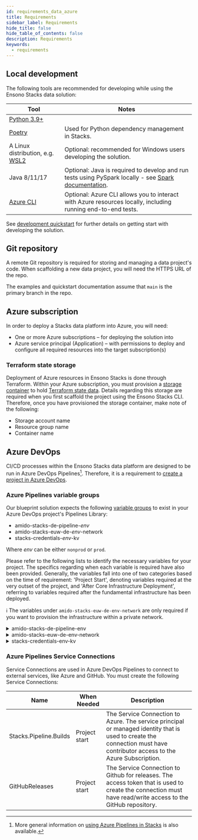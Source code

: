 ```yaml
---
id: requirements_data_azure
title: Requirements
sidebar_label: Requirements
hide_title: false
hide_table_of_contents: false
description: Requirements
keywords:
  - requirements
---
```


## Local development

The following tools are recommended for developing while using the Ensono Stacks data solution:

| Tool | Notes |
| ----- | ----- |
| [Python 3.9+](https://www.python.org/downloads/) |  |
| [Poetry](https://python-poetry.org/docs/) | Used for Python dependency management in Stacks. |
| A Linux distribution, e.g. [WSL2](https://docs.microsoft.com/en-us/windows/wsl/install) | Optional: recommended for Windows users developing the solution. |
| Java 8/11/17 | Optional: Java is required to develop and run tests using PySpark locally - see [Spark documentation](https://spark.apache.org/docs/latest/). |
| [Azure CLI](https://learn.microsoft.com/en-us/cli/azure/install-azure-cli) | Optional: Azure CLI allows you to interact with Azure resources locally, including running end-to-end tests. |

See [development quickstart](getting_started/dev_quickstart_data_azure.md) for further details on getting start with developing the solution.

## Git repository

A remote Git repository is required for storing and managing a data project's code. When scaffolding a new data project, you will need the HTTPS URL of the repo.

The examples and quickstart documentation assume that `main` is the primary branch in the repo.

## Azure subscription

In order to deploy a Stacks data platform into Azure, you will need:

* One or more Azure subscriptions – for deploying the solution into
* Azure service principal (Application) – with permissions to deploy and configure all required
resources into the target subscription(s)

### Terraform state storage

Deployment of Azure resources in Ensono Stacks is done through Terraform. Within your Azure subscription, you must provision a [storage container](https://learn.microsoft.com/en-us/azure/storage/blobs/blob-containers-portal) to hold [Terraform state data](https://developer.hashicorp.com/terraform/language/state). Details regarding this storage are required when you first scaffold the project using the Ensono Stacks CLI. Therefore, once you have provisioned the storage container, make note of the following:

* Storage account name
* Resource group name
* Container name

## Azure DevOps

CI/CD processes within the Ensono Stacks data platform are designed to be run in Azure DevOps Pipelines[^1]. Therefore, it is a requirement to [create a project in Azure DevOps](https://learn.microsoft.com/en-us/azure/devops/organizations/projects/create-project?view=azure-devops&tabs=browser).

[^1]: More general information on [using Azure Pipelines in Stacks](/docs/infrastructure/azure/pipelines/azure_devops) is also available.

### Azure Pipelines variable groups

Our blueprint solution expects the following [variable groups](https://learn.microsoft.com/en-us/azure/devops/pipelines/library/variable-groups?view=azure-devops&tabs=yaml)
to exist in your Azure DevOps project's Pipelines Library:

* amido-stacks-de-pipeline-_env_
* amido-stacks-euw-de-_env_-network
* stacks-credentials-_env_-kv

Where _env_ can be either `nonprod` or `prod`.

Please refer to the following lists to identify the necessary variables for your project.
The specifics regarding when each variable is required have also been provided. Generally,
the variables fall into one of two categories based on the time of requirement: 'Project Start',
denoting variables required at the very outset of the project, and 'After Core Infrastructure
Deployment', referring to variables required after the fundamental infrastructure has been deployed.

ℹ️ The variables under `amido-stacks-euw-de-env-network` are only required if you want to provision the infrastructure within a private network.

<details>
  <summary>amido-stacks-de-pipeline-env</summary>

| Variable Name                    | When Needed      | Description                                 |
|----------------------------------|------------------|---------------------------------------------|
| ADLS_DataLake_URL                | After core infra | Azure Data Lake Storage Gen2 URL            |
| blob_adls_storage                | After core infra | Azure Data Lake Storage Gen2 name           |
| blob_configStorage               | After core infra | Blob storage name                           |
| Blob_ConfigStore_serviceEndpoint | After core infra | Blob service URL                            |
| databricksHost                   | After core infra | Databricks URL                              |
| databricksWorkspaceResourceId    | After core infra | Databricks workspace resource id            |
| datafactoryname                  | After core infra | Azure Data Factory name                     |
| github_token                     | After core infra | Github token                                |
| integration_runtime_name         | After core infra | Azure Data Factory integration runtime name |
| KeyVault_baseURL                 | After core infra | Vault URI                                   |
| keyvault_name                    | After core infra | Key Vault name                              |
| location                         | Project start    | Azure region                                |
| resource_group                   | Project start    | Name of the resource group                  |
| sql_connection                   | After core infra | Connection string to Azure SQL database     |

</details>

<details>
  <summary>amido-stacks-euw-de-env-network</summary>

| Variable Name                  | When Needed   | Description                                             |
|--------------------------------|---------------|---------------------------------------------------------|
| databricks_private_subnet_name | Project start | Name of the private databricks subnet                   |
| databricks_public_subnet_name  | Project start | Name of the public databricks subnet                    |
| pe_resource_group_name         | Project start | Name of the resource group to provision private VNet to |
| pe_subnet_name                 | Project start | Name of the subnet to provision private endpoints into  |
| pe_subnet_prefix               | Project start | Subnet CIDR, e.g. ["10.3.1.0/24"]                       |
| pe_vnet_name                   | Project start | Private VNet name                                       |
| private_subnet_prefix          | Project start | Subnet CIDR, e.g. ["10.3.4.0/24"]                       |
| public_subnet_prefix           | Project start | Subnet CIDR, e.g. ["10.3.3.0/24"]                       |

</details>

<details>
  <summary>stacks-credentials-env-kv</summary>

| Variable Name         | When Needed   | Description                                           |
|-----------------------|---------------|-------------------------------------------------------|
| azure-client-id       | Project start | Application ID for Azure Active Directory application |
| azure-client-secret   | Project start | Service principal secret                              |
| azure-subscription-id | Project start | Subscription ID                                       |
| azure-tenant-id       | Project start | Directory ID for Azure Active Directory application   |

</details>

### Azure Pipelines Service Connections

Service Connections are used in Azure DevOps Pipelines to connect to external services, like Azure and GitHub.
You must create the following Service Connections:

| Name                  | When Needed   | Description                                           |
|-----------------------|---------------|-------------------------------------------------------|
| Stacks.Pipeline.Builds | Project start | The Service Connection to Azure. The service principal or managed identity that is used to create the connection must have contributor access to the Azure Subscription. |
| GitHubReleases | Project start | The Service Connection to Github for releases. The access token that is used to create the connection must have read/write access to the GitHub repository. |
